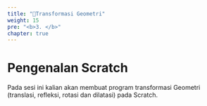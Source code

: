 ```yaml
---
title: "🔶Transformasi Geometri"
weight: 15
pre: "<b>3. </b>"
chapter: true
---
```


# Pengenalan Scratch

Pada sesi ini kalian akan membuat program transformasi Geometri (translasi, refleksi, rotasi dan dilatasi) pada Scratch.

